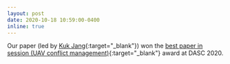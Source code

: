 ```yaml
---
layout: post
date: 2020-10-18 10:59:00-0400
inline: true
---
```


Our paper (led by [Kuk Jang](https://www.linkedin.com/in/kuk-jang-9a971014/){:target="_blank"}) won the [best paper in session (UAV conflict management)](https://2020.dasconline.org/award-winners){:target="_blank"} award at DASC 2020.
